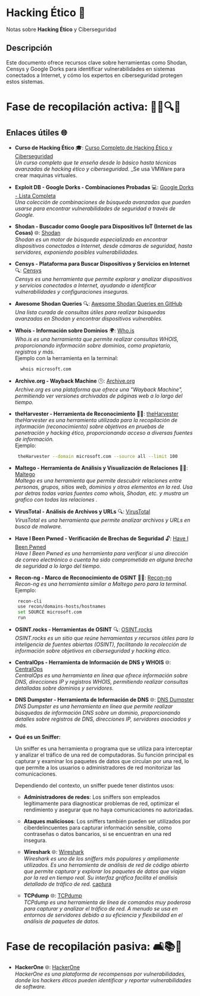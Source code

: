 # Hacking Ético 🔐 
Notas sobre **Hacking Ético** y Ciberseguridad

## Descripción
Este documento ofrece recursos clave sobre herramientas como Shodan, Censys y Google Dorks para identificar vulnerabilidades en sistemas conectados a Internet, y cómo los expertos en ciberseguridad protegen estos sistemas.

# **Fase de recopilación activa**: 🕵️‍♂️🔍💡

## Enlaces útiles 🌐

- **Curso de Hacking Ético** 🎓: [Curso Completo de Hacking Ético y Ciberseguridad](https://www.udemy.com/course/curso-completo-de-hacking-etico-y-ciberseguridad)  
  _Un curso completo que te enseña desde lo básico hasta técnicas avanzadas de hacking ético y ciberseguridad._
  _Se usa VMWare para crear maquinas virtuales.

- **Exploit DB - Google Dorks - Combinaciones Probadas** 💻: [Google Dorks - Lista Completa](https://www.exploit-db.com/google-hacking-database)  
  _Una colección de combinaciones de búsqueda avanzadas que pueden usarse para encontrar vulnerabilidades de seguridad a través de Google._

- **Shodan - Buscador como Google para Dispositivos IoT (Internet de las Cosas)** 🌐: [Shodan](https://www.shodan.io/)  
  _Shodan es un motor de búsqueda especializado en encontrar dispositivos conectados a Internet, desde cámaras de seguridad, hasta servidores, exponiendo posibles vulnerabilidades._

- **Censys - Plataforma para Buscar Dispositivos y Servicios en Internet** 🔍: [Censys](https://censys.io/)  
  _Censys es una herramienta que permite explorar y analizar dispositivos y servicios conectados a Internet, ayudando a identificar vulnerabilidades y configuraciones inseguras._

- **Awesome Shodan Queries** 🔍: [Awesome Shodan Queries en GitHub](https://github.com/jakejarvis/awesome-shodan-queries)  
  _Una lista curada de consultas útiles para realizar búsquedas avanzadas en Shodan y encontrar dispositivos vulnerables._

- **Whois - Información sobre Dominios** 🌍: [Who.is](https://who.is/)  
  _Who.is es una herramienta que permite realizar consultas WHOIS, proporcionando información sobre dominios, como propietario, registros y más._  
   Ejemplo con la herramienta en la terminal:
  ```bash
    whois microsoft.com
  ```

- **Archive.org - Wayback Machine** 🕒: [Archive.org](https://archive.org/)  
  _Archive.org es una plataforma que ofrece una "Wayback Machine", permitiendo ver versiones archivadas de páginas web a lo largo del tiempo._

- **theHarvester - Herramienta de Reconocimiento** 🕵️‍♂️: [theHarvester](https://github.com/laramies/theHarvester)  
  _theHarvester es una herramienta utilizada para la recopilación de información (reconocimiento) sobre objetivos en pruebas de penetración y hacking ético, proporcionando acceso a diversas fuentes de información._  
  Ejemplo:
  ```bash
   theHarvester --domain microsoft.com --source all --limit 100
  ```

- **Maltego - Herramienta de Análisis y Visualización de Relaciones** 🕵️‍♂️: [Maltego](https://www.paterva.com/web7/)  
  _Maltego es una herramienta que permite descubrir relaciones entre personas, grupos, sitios web, dominios y otros elementos en la red. Usa por detras todas varias fuentes como whois, Shodan, etc. y mustra un grafico con 
todas las relaciones ._

- **VirusTotal - Análisis de Archivos y URLs** 🔍: [VirusTotal](https://www.virustotal.com/)  
  _VirusTotal es una herramienta que permite analizar archivos y URLs en busca de malware._  

- **Have I Been Pwned - Verificación de Brechas de Seguridad** 🔓: [Have I Been Pwned](https://haveibeenpwned.com/)  
  _Have I Been Pwned es una herramienta para verificar si una dirección de correo electrónico o cuenta ha sido comprometida en alguna brecha de seguridad a lo largo del tiempo._  

- **Recon-ng - Marco de Reconocimiento de OSINT** 🕵️‍♂️: [Recon-ng](https://github.com/lanmaster53/recon-ng)  
  _Recon-ng es una herramienta similar a Maltego pero para la terminal._  
  Ejemplo:
  ```bash
   recon-cli
   use recon/domains-hosts/hostnames
   set SOURCE microsoft.com
   run
  ```
 
- **OSINT.rocks - Herramientas de OSINT** 🔍: [OSINT.rocks](https://osint.rocks/)  
  _OSINT.rocks es un sitio que reúne herramientas y recursos útiles para la inteligencia de fuentes abiertas (OSINT), facilitando la recolección de información sobre objetivos en ciberseguridad y hacking ético._

- **CentralOps - Herramienta de Información de DNS y WHOIS** 🌐: [CentralOps](https://centralops.net/)  
  _CentralOps es una herramienta en línea que ofrece información sobre DNS, direcciones IP y registros WHOIS, permitiendo realizar consultas detalladas sobre dominios y servidores._

- **DNS Dumpster - Herramienta de Información de DNS** 🌐: [DNS Dumpster](https://dnsdumpster.com/)  
  _DNS Dumpster es una herramienta en línea que permite realizar búsquedas de información DNS sobre un dominio, proporcionando detalles sobre registros de DNS, direcciones IP, servidores asociados y más._


- **Qué es un Sniffer:**
  
  Un sniffer es una herramienta o programa que se utiliza para interceptar y analizar el tráfico de una red de computadoras. Su función principal es capturar y examinar los paquetes de datos que circulan por una red, lo que permite a los usuarios o administradores de red monitorizar las comunicaciones.

  Dependiendo del contexto, un sniffer puede tener distintos usos:
  
  - **Administradores de redes**: Los sniffers son empleados legítimamente para diagnosticar problemas de red, optimizar el rendimiento y asegurar que no haya comunicaciones no autorizadas.
  
  - **Ataques maliciosos**: Los sniffers también pueden ser utilizados por ciberdelincuentes para capturar información sensible, como contraseñas o datos bancarios, si se encuentran en una red insegura.

  - **Wireshark** 🌐: [Wireshark](https://www.wireshark.org/)  
    _Wireshark es uno de los sniffers más populares y ampliamente utilizados. Es una herramienta de análisis de red de código abierto que permite capturar y explorar los paquetes de datos que viajan por la red en tiempo real. Su interfaz gráfica facilita el análisis detallado de tráfico de red._ [captura](https://www.wireshark.org/docs/wsug_html_chunked/images/ws-main.png)
  
  - **TCPdump** 🌐: [TCPdump](https://www.tcpdump.org/)  
    _TCPdump es una herramienta de línea de comandos muy poderosa para capturar y analizar el tráfico de red. A menudo se usa en entornos de servidores debido a su eficiencia y flexibilidad en el análisis de paquetes de datos._

# **Fase de recopilación pasiva**: 🛋️📚🌙

  - **HackerOne** 🌐: [HackerOne](https://www.hackerone.com/)  
    _HackerOne es una plataforma de recompensas por vulnerabilidades, donde los hackers éticos pueden identificar y reportar vulnerabilidades de software._ 
